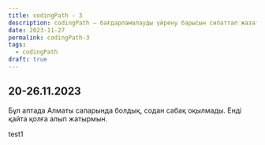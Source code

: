 ```yaml
---
title: codingPath - 3
description: codingPath – бағдарламалауды үйрену барысын сипаттап жазатын постарды біріктіретін тег. Бағдарламалауды өздігінен үйреніп жүрген адамдарға пайдалы болуы мүмкін.
date: 2023-11-27
permalink: codingPath-3
tags:
  - codingPath
draft: true
---
```


## 20-26.11.2023

Бұл аптада Алматы сапарында болдық, содан сабақ оқылмады. Енді қайта қолға алып жатырмын.

test1
